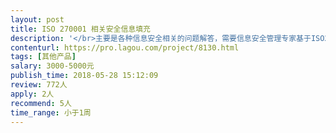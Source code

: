 ```yaml
---                
layout: post       
title: ISO 270001 相关安全信息填充           
description: '</br>主要是各种信息安全相关的问题解答，需要信息安全管理专家基于ISO270001 体系填充相关信息安全问题。</br></br>有意向需约聊</br>'     
contenturl: https://pro.lagou.com/project/8130.html      
tags: [其他产品]            
salary: 3000-5000元          
publish_time: 2018-05-28 15:12:09         
review: 772人                   
apply: 2人                   
recommend: 5人                   
time_range: 小于1周              
---                 
```

